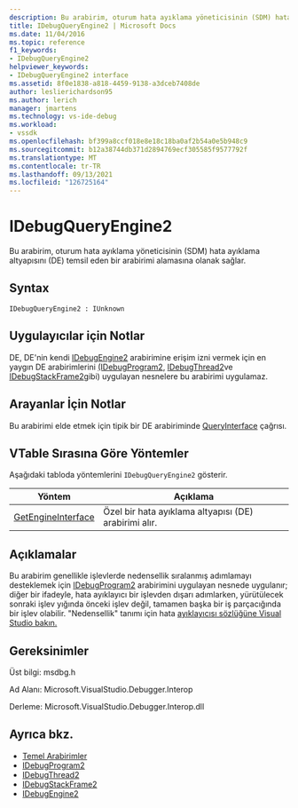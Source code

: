 ```yaml
---
description: Bu arabirim, oturum hata ayıklama yöneticisinin (SDM) hata ayıklama altyapısını (DE) temsil eden bir arabirimi alamasına olanak sağlar.
title: IDebugQueryEngine2 | Microsoft Docs
ms.date: 11/04/2016
ms.topic: reference
f1_keywords:
- IDebugQueryEngine2
helpviewer_keywords:
- IDebugQueryEngine2 interface
ms.assetid: 8f0e1838-a818-4459-9138-a3dceb7408de
author: leslierichardson95
ms.author: lerich
manager: jmartens
ms.technology: vs-ide-debug
ms.workload:
- vssdk
ms.openlocfilehash: bf399a8ccf018e8e18c18ba0af2b54a0e5b948c9
ms.sourcegitcommit: b12a38744db371d2894769ecf305585f9577792f
ms.translationtype: MT
ms.contentlocale: tr-TR
ms.lasthandoff: 09/13/2021
ms.locfileid: "126725164"
---
```

# <a name="idebugqueryengine2"></a>IDebugQueryEngine2
Bu arabirim, oturum hata ayıklama yöneticisinin (SDM) hata ayıklama altyapısını (DE) temsil eden bir arabirimi alamasına olanak sağlar.

## <a name="syntax"></a>Syntax

```
IDebugQueryEngine2 : IUnknown
```

## <a name="notes-for-implementers"></a>Uygulayıcılar için Notlar
 DE, DE'nin kendi [IDebugEngine2](../../../extensibility/debugger/reference/idebugengine2.md) arabirimine erişim izni vermek için en yaygın DE arabirimlerini [(IDebugProgram2,](../../../extensibility/debugger/reference/idebugprogram2.md) [IDebugThread2](../../../extensibility/debugger/reference/idebugthread2.md)ve [IDebugStackFrame2](../../../extensibility/debugger/reference/idebugstackframe2.md)gibi) uygulayan nesnelere bu arabirimi uygulamaz.

## <a name="notes-for-callers"></a>Arayanlar İçin Notlar
 Bu arabirimi elde etmek için tipik bir DE arabiriminde [QueryInterface](/cpp/atl/queryinterface) çağrısı.

## <a name="methods-in-vtable-order"></a>VTable Sırasına Göre Yöntemler
 Aşağıdaki tabloda yöntemlerini `IDebugQueryEngine2` gösterir.

|Yöntem|Açıklama|
|------------|-----------------|
|[GetEngineInterface](../../../extensibility/debugger/reference/idebugqueryengine2-getengineinterface.md)|Özel bir hata ayıklama altyapısı (DE) arabirimi alır.|

## <a name="remarks"></a>Açıklamalar
 Bu arabirim genellikle işlevlerde nedensellik sıralanmış adımlamayı desteklemek için [IDebugProgram2](../../../extensibility/debugger/reference/idebugprogram2.md) arabirimini uygulayan nesnede uygulanır; diğer bir ifadeyle, hata ayıklayıcı bir işlevden dışarı adımlarken, yürütülecek sonraki işlev yığında önceki işlev değil, tamamen başka bir iş parçacığında bir işlev olabilir. "Nedensellik" tanımı için hata [ayıklayıcısı sözlüğüne Visual Studio bakın.](../../../extensibility/debugger/reference/visual-studio-debugger-glossary.md)

## <a name="requirements"></a>Gereksinimler
 Üst bilgi: msdbg.h

 Ad Alanı: Microsoft.VisualStudio.Debugger.Interop

 Derleme: Microsoft.VisualStudio.Debugger.Interop.dll

## <a name="see-also"></a>Ayrıca bkz.
- [Temel Arabirimler](../../../extensibility/debugger/reference/core-interfaces.md)
- [IDebugProgram2](../../../extensibility/debugger/reference/idebugprogram2.md)
- [IDebugThread2](../../../extensibility/debugger/reference/idebugthread2.md)
- [IDebugStackFrame2](../../../extensibility/debugger/reference/idebugstackframe2.md)
- [IDebugEngine2](../../../extensibility/debugger/reference/idebugengine2.md)
